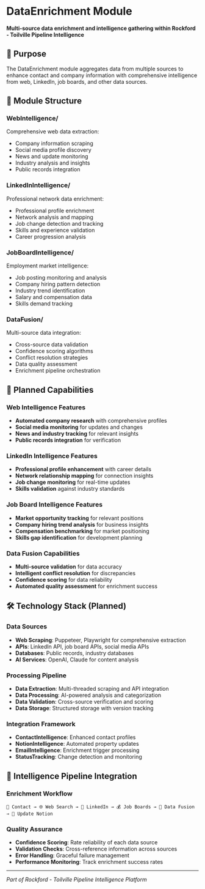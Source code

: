 # DataEnrichment Module

**Multi-source data enrichment and intelligence gathering within Rockford - Toilville Pipeline Intelligence**

## 🎯 Purpose

The DataEnrichment module aggregates data from multiple sources to enhance contact and company information with comprehensive intelligence from web, LinkedIn, job boards, and other data sources.

## 📁 Module Structure

### WebIntelligence/
Comprehensive web data extraction:
- Company information scraping
- Social media profile discovery
- News and update monitoring
- Industry analysis and insights
- Public records integration

### LinkedInIntelligence/
Professional network data enrichment:
- Professional profile enrichment
- Network analysis and mapping
- Job change detection and tracking
- Skills and experience validation
- Career progression analysis

### JobBoardIntelligence/
Employment market intelligence:
- Job posting monitoring and analysis
- Company hiring pattern detection
- Industry trend identification
- Salary and compensation data
- Skills demand tracking

### DataFusion/
Multi-source data integration:
- Cross-source data validation
- Confidence scoring algorithms
- Conflict resolution strategies
- Data quality assessment
- Enrichment pipeline orchestration

## 🔮 Planned Capabilities

### Web Intelligence Features
- **Automated company research** with comprehensive profiles
- **Social media monitoring** for updates and changes
- **News and industry tracking** for relevant insights
- **Public records integration** for verification

### LinkedIn Intelligence Features
- **Professional profile enhancement** with career details
- **Network relationship mapping** for connection insights
- **Job change monitoring** for real-time updates
- **Skills validation** against industry standards

### Job Board Intelligence Features
- **Market opportunity tracking** for relevant positions
- **Company hiring trend analysis** for business insights
- **Compensation benchmarking** for market positioning
- **Skills gap identification** for development planning

### Data Fusion Capabilities
- **Multi-source validation** for data accuracy
- **Intelligent conflict resolution** for discrepancies
- **Confidence scoring** for data reliability
- **Automated quality assessment** for enrichment success

## 🛠️ Technology Stack (Planned)

### Data Sources
- **Web Scraping**: Puppeteer, Playwright for comprehensive extraction
- **APIs**: LinkedIn API, job board APIs, social media APIs
- **Databases**: Public records, industry databases
- **AI Services**: OpenAI, Claude for content analysis

### Processing Pipeline
- **Data Extraction**: Multi-threaded scraping and API integration
- **Data Processing**: AI-powered analysis and categorization
- **Data Validation**: Cross-source verification and scoring
- **Data Storage**: Structured storage with version tracking

### Integration Framework
- **ContactIntelligence**: Enhanced contact profiles
- **NotionIntelligence**: Automated property updates
- **EmailIntelligence**: Enrichment trigger processing
- **StatusTracking**: Change detection and monitoring

## 🎯 Intelligence Pipeline Integration

### Enrichment Workflow
```
📇 Contact → 🌐 Web Search → 💼 LinkedIn → 💰 Job Boards → 🔄 Data Fusion → 💙 Update Notion
```

### Quality Assurance
- **Confidence Scoring**: Rate reliability of each data source
- **Validation Checks**: Cross-reference information across sources
- **Error Handling**: Graceful failure management
- **Performance Monitoring**: Track enrichment success rates

---

*Part of Rockford - Toilville Pipeline Intelligence Platform*
